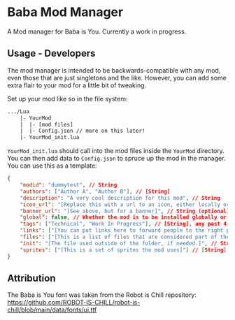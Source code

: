 # Baba Mod Manager

A Mod manager for Baba is You. Currently a work in progress.

## Usage - Developers

The mod manager is intended to be backwards-compatible with any mod, even those that are just singletons and the like. However, you can add some extra flair to your mod for a little bit of tweaking.

Set up your mod like so in the file system:

```txt
.../Lua
    |- YourMod
    |  |- [mod files]
    |  |- Config.json // more on this later!
    |- YourMod_init.lua
```

`YourMod_init.lua` should call into the mod files inside the `YourMod` directory. You can then add data to `Config.json` to spruce up the mod in the manager. You can use this as a template:

```json
{
    "modid": "dummytest", // String
    "authors": ["Author A", "Author B"], // [String]
    "description": "A very cool description for this mod", // String
    "icon_url": "[Replace this with a url to an icon, either locally or on the net]", // String (optional)
    "banner_url": "[See above, but for a banner]", // String (optional)
    "global": false, // Whether the mod is to be installed globally or in a levelpack (boolean)
    "tags": ["Technical", "Work In Progress"], // [String], any past 4 are ignored
    "links": ["[You can put links here to forward people to the right places]", "[You can have multiple!]"], // [String], can be length 0 if N/A
    "files": ["[This is a list of files that are considered part of the mod, and are moved with it when requested]"], // [String], list relative paths to files here
    "init": "[The file used outside of the folder, if needed.]", // String,
    "sprites": ["[This is a set of sprites the mod uses]"] // [String]
}
```

## Attribution

The Baba is You font was taken from the Robot is Chill repository: <https://github.com/ROBOT-IS-CHILL/robot-is-chill/blob/main/data/fonts/ui.ttf>
